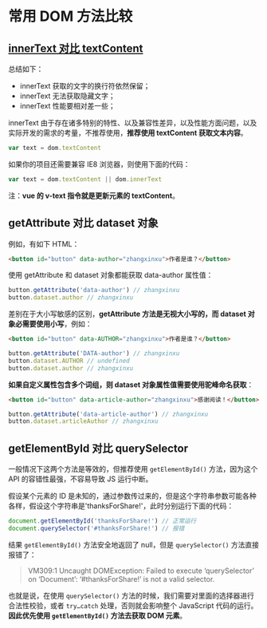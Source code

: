 # 常用 DOM 方法比较

## [innerText 对比 textContent](https://www.zhangxinxu.com/wordpress/2019/09/js-dom-innertext-textcontent/)

总结如下：

- innerText 获取的文字的换行符依然保留；
- innerText 无法获取隐藏文字；
- innerText 性能要相对差一些；

innerText 由于存在诸多特别的特性、以及兼容性差异，以及性能方面问题，以及实际开发的需求的考量，不推荐使用，**推荐使用 textContent 获取文本内容**。

```js
var text = dom.textContent
```

如果你的项目还需要兼容 IE8 浏览器，则使用下面的代码：

```js
var text = dom.textContent || dom.innerText
```

注：**vue 的 v-text 指令就是更新元素的 textContent**。

## getAttribute 对比 dataset 对象

例如，有如下 HTML：

```html
<button id="button" data-author="zhangxinxu">作者是谁？</button>
```

使用 getAttribute 和 dataset 对象都能获取 data-author 属性值：

```js
button.getAttribute('data-author') // zhangxinxu
button.dataset.author // zhangxinxu
```

差别在于大小写敏感的区别，**getAttribute 方法是无视大小写的，而 dataset 对象必需要使用小写**，例如：

```html
<button id="button" data-AUTHOR="zhangxinxu">作者是谁？</button>
```

```js
button.getAttribute('DATA-author') // zhangxinxu
button.dataset.AUTHOR // undefined
button.dataset.author // zhangxinxu
```

**如果自定义属性包含多个词组，则 dataset 对象属性值需要使用驼峰命名获取**：

```html
<button id="button" data-article-author="zhangxinxu">感谢阅读！</button>
```

```js
button.getAttribute('data-article-author') // zhangxinxu
button.dataset.articleAuthor // zhangxinxu
```

## getElementById 对比 querySelector

一般情况下这两个方法是等效的，但推荐使用 `getElementById()` 方法，因为这个 API 的容错性最强，不容易导致 JS 运行中断。

假设某个元素的 ID 是未知的，通过参数传过来的，但是这个字符串参数可能各种各样，假设这个字符串是'thanksForShare!'，此时分别运行下面的代码：

```js
document.getElementById('thanksForShare!') // 正常运行
document.querySelector('#thanksForShare!') // 报错
```

结果 `getElementById()` 方法安全地返回了 null，但是 `querySelector()` 方法直接报错了：

> VM309:1 Uncaught DOMException: Failed to execute ‘querySelector’ on ‘Document’: ‘#thanksForShare!’ is not a valid selector.

也就是说，在使用 `querySelector()` 方法的时候，我们需要对里面的选择器进行合法性校验，或者 `try…catch` 处理，否则就会影响整个 JavaScript 代码的运行。**因此优先使用 `getElementById()` 方法去获取 DOM 元素**。
